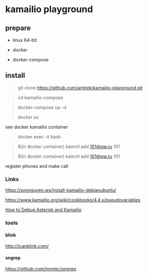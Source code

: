 # kamailio playground

## prepare

- linux 64-bit

- docker

- docker-compose


## install

> git clone https://github.com/antirek/kamailio-playground.git

> cd kamailio-compose

> docker-compose up -d 

> docker ps

see docker kamailio container <id>

> docker exec -it <id> bash

> $(in docker container) kamctl add 101@qw.ru 101 

> $(in docker container) kamctl add 101@qw.ru 101

register phones and make call


### Links

https://sonnguyen.ws/install-kamailio-debianubuntu/

https://www.kamailio.org/wiki/cookbooks/4.4.x/pseudovariables

[How to Debug Asterisk and Kamailio](https://wiki.4psa.com/display/KB/How+to+Debug+Asterisk+and+Kamailio)


### tools

#### blink

http://icanblink.com/


#### sngrep

https://github.com/irontec/sngrep

